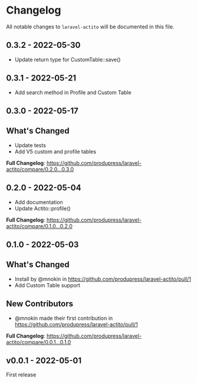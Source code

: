 # Changelog

All notable changes to `laravel-actito` will be documented in this file.

## 0.3.2 - 2022-05-30

- Update return type for CustomTable::save()

## 0.3.1 - 2022-05-21

- Add search method in Profile and Custom Table

## 0.3.0 - 2022-05-17

## What's Changed

- Update tests
- Add V5 custom and profile tables

**Full Changelog**: https://github.com/produpress/laravel-actito/compare/0.2.0...0.3.0

## 0.2.0 - 2022-05-04

- Add documentation
- Update Actito::profile()

**Full Changelog**: https://github.com/produpress/laravel-actito/compare/0.1.0...0.2.0

## 0.1.0 - 2022-05-03

## What's Changed

- Install by @mnokin in https://github.com/produpress/laravel-actito/pull/1
- Add Custom Table support

## New Contributors

- @mnokin made their first contribution in https://github.com/produpress/laravel-actito/pull/1

**Full Changelog**: https://github.com/produpress/laravel-actito/compare/0.0.1...0.1.0

## v0.0.1 - 2022-05-01

First release
